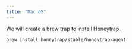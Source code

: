 ```yaml
---
title: "Mac OS"
---
```


We will create a brew trap to install Honeytrap.

```
brew install honeytrap/stable/honeytrap-agent
```
